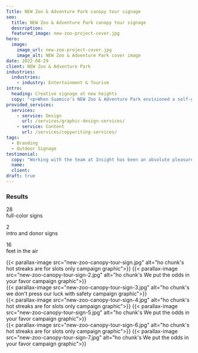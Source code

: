 ```yaml
---
Title: NEW Zoo & Adventure Park canopy tour signage
seo:
  title: NEW Zoo & Adventure Park canopy tour signage
  description:
  featured_image: new-zoo-project-cover.jpg
hero:
  image:
    image_url: new-zoo-project-cover.jpg
    image_alt: NEW Zoo & Adventure Park cover image
date: 2022-08-29
client: NEW Zoo & Adventure Park
industries:
  industries:
    - industry: Entertainment & Tourism
intro:
  heading: Creative signage at new heights
  copy: "<p>When Suamico’s NEW Zoo & Adventure Park envisioned a self-guided tour for their new 16-foot elevated zoo exhibit, they needed a creative partner to bring it to life with practical and entertaining signage fit for a walk on the wild side. As avid supporters of animals and Northeast Wisconsin non-profits, Insight didn’t hesitate to donate services to this longstanding community cause.</p><p>The creative team designed an engaging experience for The Neil Anderson Canopy Tour beginning with a logo and updated color palette to complement the zoo's existing brand. With catchy headlines, historical timelines, animal photos and fun zoo facts, our team created over 30 custom signs to seamlessly guide guests on a journey above the zoo and into the organization’s history. The tour concludes with an interactive social media frame for photo ops and a four-foot donor sign thanking those who made the project possible.</p>"
provided_services:
  services:
    - service: Design
      url: /services/graphic-design-services/
    - service: Content
      url: /services/copywriting-services/
tags:
  - Branding
  - Outdoor Signage
testimonial:
  copy: "Working with the team at Insight has been an absolute pleasure. They are creative, responsive, dedicated and take deadlines seriously. I’ve been continually impressed by their work and by their work ethic—and it’s been so much fun to see this project come together! I can wholeheartedly recommend them to anyone looking for professional marketing and design. Insight Creative really can do it all!"
  name:
  client:
draft: true
---
```


<div class="wrapper flow">
  <h3>Results</h3>

  <div class="grid-3">
    <p><span class="h3 text-tertiary">28</span><br>
    full-color signs</p>
    <p><span class="h3 text-tertiary">2</span><br>
    intro and donor signs</p>
    <p><span class="h3 text-tertiary">16</span><br>
    feet in the air</p>
  </div>
</div>

<div class="wrapper-md mt-9">
  <div class="flex-grid">
    {{< parallax-image src="new-zoo-canopy-tour-sign.jpg" alt="ho chunk's hot streaks are for slots only campaign graphic">}}
    {{< parallax-image src="new-zoo-canopy-tour-sign-2.jpg" alt="ho chunk's We put the odds in your favor campaign graphic">}}
  </div>

  <div class="flex-grid">
    {{< parallax-image src="new-zoo-canopy-tour-sign-3.jpg" alt="ho chunk's we don't press our luck with safety campaign graphic">}}
  </div>

  <div class="flex-grid">
    {{< parallax-image src="new-zoo-canopy-tour-sign-4.jpg" alt="ho chunk's hot streaks are for slots only campaign graphic">}}
    {{< parallax-image src="new-zoo-canopy-tour-sign-5.jpg" alt="ho chunk's We put the odds in your favor campaign graphic">}}
  </div>

  <div class="flex-grid">
    {{< parallax-image src="new-zoo-canopy-tour-sign-6.jpg" alt="ho chunk's hot streaks are for slots only campaign graphic">}}
    {{< parallax-image src="new-zoo-canopy-tour-sign-7.jpg" alt="ho chunk's We put the odds in your favor campaign graphic">}}
  </div>
</div>
